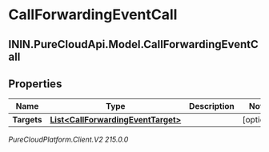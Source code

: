 # CallForwardingEventCall

## ININ.PureCloudApi.Model.CallForwardingEventCall

## Properties

|Name | Type | Description | Notes|
|------------ | ------------- | ------------- | -------------|
| **Targets** | [**List&lt;CallForwardingEventTarget&gt;**](CallForwardingEventTarget) |  | [optional] |



_PureCloudPlatform.Client.V2 215.0.0_

